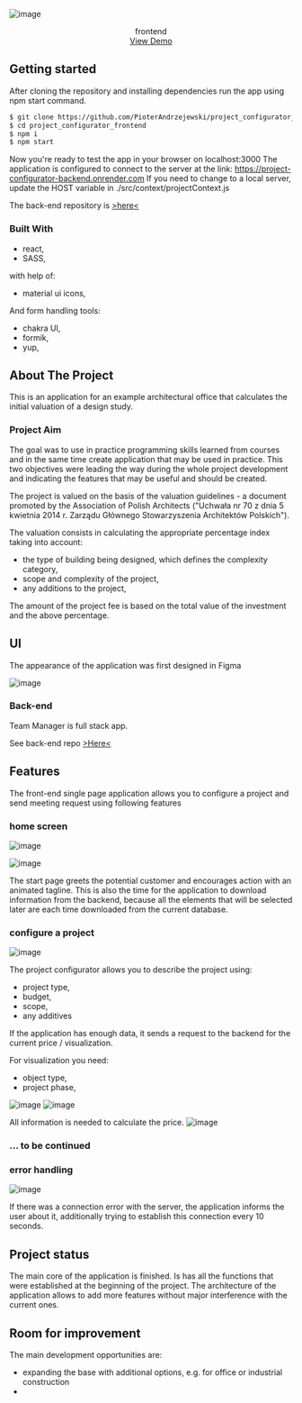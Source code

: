 <!-- PROJECT LOGO -->
<p align="center">


  
  ![image](https://user-images.githubusercontent.com/109315248/216972417-aa75a92f-8e6e-4c6b-8435-4f1871f1e1c0.png)

</p>

  <p align="center">
    frontend
    <br />
  <a href="https://pioterandrzejewski.github.io/project_configurator_frontend/">View Demo</a>
  </p>
</div>

## Getting started

After cloning the repository and installing dependencies run the app using npm start command. 

  ```sh
  $ git clone https://github.com/PioterAndrzejewski/project_configurator_frontend.git
  $ cd project_configurator_frontend
  $ npm i
  $ npm start
  ```
Now you're ready to test the app in your browser on localhost:3000
The application is configured to connect to the server at the link:
https://project-configurator-backend.onrender.com
If you need to change to a local server, update the HOST variable in ./src/context/projectContext.js

The back-end repository is [>here<](https://github.com/PioterAndrzejewski/project_configurator_backend)

### Built With

- react,
- SASS,

with help of:
- material ui icons,

And form handling tools:
- chakra UI,
- formik,
- yup,

## About The Project

This is an application for an example architectural office that calculates the initial valuation of a design study.

### Project Aim

The goal was to use in practice programming skills learned from courses and in the same time create application that may be used in practice. This two objectives were leading the way during the whole project development and indicating the features that may be useful and should be created.

The project is valued on the basis of the valuation guidelines - a document promoted by the Association of Polish Architects ("Uchwała nr 70 z dnia 5 kwietnia 2014 r.
Zarządu Głównego Stowarzyszenia Architektów Polskich").

The valuation consists in calculating the appropriate percentage index taking into account:
- the type of building being designed, which defines the complexity category,
- scope and complexity of the project,
- any additions to the project,

The amount of the project fee is based on the total value of the investment and the above percentage.

## UI

The appearance of the application was first designed in Figma

![image](https://user-images.githubusercontent.com/109315248/216726218-f4f0b290-80fb-4453-9d15-9d5a84bfeb3a.png)


### Back-end

Team Manager is full stack app. 

See back-end repo [>Here<](https://github.com/PioterAndrzejewski/project_configurator_backend)

    
 ## Features
 
The front-end single page application allows you to configure a project and send meeting request using following features

 ### home screen

![image](https://user-images.githubusercontent.com/109315248/216977895-b61c3a5b-922e-4da6-9050-9201e8b75b30.png)

![image](https://user-images.githubusercontent.com/109315248/216977929-e7ab9e05-5cb4-42a2-a43c-b3c8d9904e5f.png)

The start page greets the potential customer and encourages action with an animated tagline.
This is also the time for the application to download information from the backend, because all the elements that will be selected later are each time downloaded from the current database. 
 
  ### configure a project
 
![image](https://user-images.githubusercontent.com/109315248/216982963-d0b74753-64ae-49f6-8911-b3205c60fa0e.png)
 
The project configurator allows you to describe the project using:
  - project type,
- budget,
- scope,
- any additives

If the application has enough data, it sends a request to the backend for the current price / visualization.

For visualization you need:
- object type,
- project phase,

![image](https://user-images.githubusercontent.com/109315248/216983955-e2162ee3-e868-4837-8313-223c4b00547b.png)
![image](https://user-images.githubusercontent.com/109315248/216984011-058f7ed1-5ad3-4357-9cf7-2bdcfe8338fd.png)



All information is needed to calculate the price.
![image](https://user-images.githubusercontent.com/109315248/216984108-9a4536a0-c5e5-417f-866a-c7880b7030de.png)


 


  ### ... to be continued
  



### error handling

![image](https://user-images.githubusercontent.com/109315248/216979719-a5ff4c61-6897-43ff-9031-1f4d494729b4.png)

If there was a connection error with the server, the application informs the user about it, additionally trying to establish this connection every 10 seconds.

 ## Project status
 
 The main core of the application is finished. Is has all the functions that were established at the beginning of the project. The architecture of the application allows to add more features without major interference with the current ones.

## Room for improvement

The main development opportunities are:

- expanding the base with additional options, e.g. for office or industrial construction
- 

